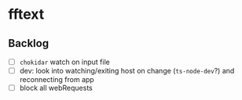 # fftext

## Backlog

- [ ] `chokidar` watch on input file
- [ ] dev: look into watching/exiting host on change (`ts-node-dev`?) and reconnecting from app
- [ ] block all webRequests
